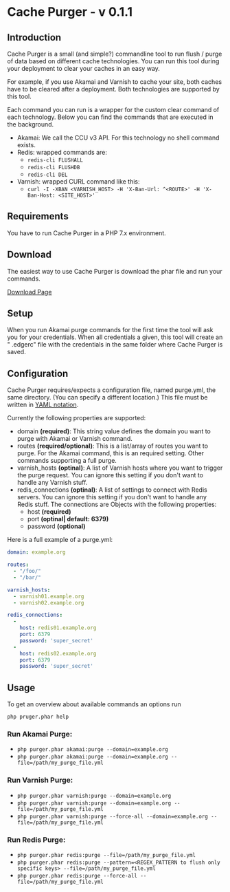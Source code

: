 # Cache Purger - v 0.1.1

## Introduction
Cache Purger is a small (and simple?) commandline tool to run flush / purge of data based on different cache technologies.
You can run this tool during your deployment to clear your caches in an easy way. 

For example, if you use Akamai and Varnish to cache your site, both caches have to be cleared after a deployment. Both technologies are supported by this tool.

Each command you can run is a wrapper for the custom clear command of each technology. Below you can find the commands that are executed in the background.

- Akamai: We call the CCU v3 API. For this technology no shell command exists.
- Redis: wrapped commands are: 
    - ```redis-cli FLUSHALL ```
    - ```redis-cli FLUSHDB ```
    - ```redis-cli DEL ```
- Varnish: wrapped CURL command like this:
    - ```curl -I -XBAN <VARNISH_HOST> -H 'X-Ban-Url: ^<ROUTE>' -H 'X-Ban-Host: <SITE_HOST>'```

## Requirements

You have to run Cache Purger in a PHP 7.x environment.

## Download

The easiest way to use Cache Purger is download the phar file and run your commands.

[Download Page](https://github.com/werfux/cachepurger/wiki/Cache-Purger-Phar-Download)  


## Setup
When you run Akamai purge commands for the first time the tool will ask you for your credentials. When all credentials a given, this tool will create an "
.edgerc" file with the credentials in the same folder where Cache Purger is saved.

## Configuration
Cache Purger requires/expects a configuration file, named purge.yml, the same directory. (You can specify a different location.)
This file must be written in [YAML notation](http://lzone.de/cheat-sheet/YAML). 

Currently the following properties are supported:

- domain **(required)**: This string value defines the domain you want to purge with Akamai or Varnish command.
- routes **(required/optional)**: This is a list/array of routes you want to purge. For the Akamai command, this is an required setting. Other commands 
supporting a full purge.
- varnish_hosts **(optinal)**: A list of Varnish hosts where you want to trigger the purge request. You can ignore this setting if you don't want to handle any 
Varnish stuff.
- redis_connections **(optinal)**: A list of settings to connect with Redis servers. You can ignore this setting if you don't want to handle any 
Redis stuff. The connections are Objects with the following properties:
    - host **(required)**
    - port **(optinal| default: 6379)**
    - password **(optional)**
    
Here is a full example of a purge.yml:

```yml
domain: example.org

routes:
  - "/foo/"
  - "/bar/"

varnish_hosts:
  - varnish01.example.org
  - varnish02.example.org

redis_connections:
  -
    host: redis01.example.org
    port: 6379
    password: 'super_secret'
  -
    host: redis02.example.org
    port: 6379
    password: 'super_secret'
```    

## Usage

To get an overview about available commands an options run 

```php pruger.phar help```

### Run Akamai Purge:

- ```php purger.phar akamai:purge --domain=example.org```
- ```php purger.phar akamai:purge --domain=example.org --file=/path/my_purge_file.yml```

### Run Varnish Purge:

- ```php purger.phar varnish:purge --domain=example.org```
- ```php purger.phar varnish:purge --domain=example.org --file=/path/my_purge_file.yml```
- ```php purger.phar varnish:purge --force-all --domain=example.org --file=/path/my_purge_file.yml```

### Run Redis Purge:

- ```php purger.phar redis:purge --file=/path/my_purge_file.yml```
- ```php purger.phar redis:purge --pattern=<REGEX_PATTERN to flush only specific keys> --file=/path/my_purge_file.yml```
- ```php purger.phar redis:purge --force-all --file=/path/my_purge_file.yml```
